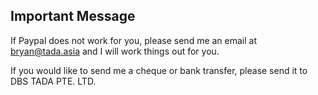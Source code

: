 ## Important Message

If Paypal does not work for you,
please send me an email at bryan@tada.asia and
I will work things out for you.

If you would like to send me a cheque or bank transfer, please send it to DBS TADA PTE. LTD.
